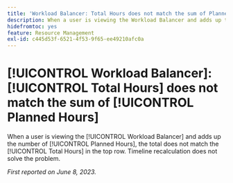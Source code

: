 ```yaml
---
title: 'Workload Balancer: Total Hours does not match the sum of Planned Hours'
description: When a user is viewing the Workload Balancer and adds up the dumber of Planned Hours, the total does not match the Total Hours in the top row. Timeline recalculation does not solve the problem.
hidefromtoc: yes
feature: Resource Management
exl-id: c445d53f-6521-4f53-9f65-ee49210afc0a
---
```

# [!UICONTROL Workload Balancer]: [!UICONTROL Total Hours] does not match the sum of [!UICONTROL Planned Hours]

When a user is viewing the [!UICONTROL Workload Balancer] and adds up the number of [!UICONTROL Planned Hours], the total does not match the [!UICONTROL Total Hours] in the top row. Timeline recalculation does not solve the problem.

_First reported on June 8, 2023._
